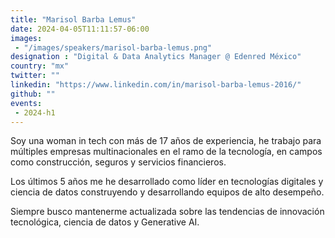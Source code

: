 ```yaml
---
title: "Marisol Barba Lemus"
date: 2024-04-05T11:11:57-06:00
images: 
 - "/images/speakers/marisol-barba-lemus.png"
designation : "Digital & Data Analytics Manager @ Edenred México"
country: "mx"
twitter: ""
linkedin: "https://www.linkedin.com/in/marisol-barba-lemus-2016/"
github: ""
events: 
 - 2024-h1
---
```


Soy una woman in tech con más de 17 años de experiencia, he trabajo para múltiples empresas multinacionales en el ramo de la tecnología, en campos como construcción, seguros y servicios financieros.

Los últimos 5 años me he desarrollado como líder en tecnologías digitales y ciencia de datos construyendo y desarrollando equipos de alto desempeño.

Siempre busco mantenerme actualizada sobre las tendencias de innovación tecnológica, ciencia de datos y Generative AI.

